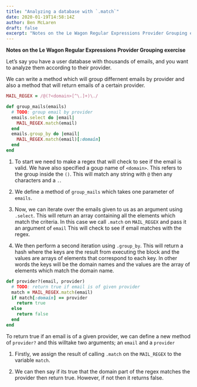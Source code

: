 ```yaml
---
title: "Analyzing a database with `.match`"
date: 2020-01-19T14:58:14Z
author: Ben McLaren
draft: false
excerpt: "Notes on the Le Wagon Regular Expressions Provider Grouping exercise"
---
```


**Notes on the Le Wagon Regular Expressions Provider Grouping exercise**

Let’s say you have a user database with thousands of emails, and you want to analyze them according to their provider.

We can write a method which will group differnent emails by provider and also a method that will return emails of a certain provider.

```ruby
MAIL_REGEX = /@(?<domain>[^\.]+)\./

def group_mails(emails)
  # TODO: group email by provider
  emails.select do |email|
    MAIL_REGEX.match(email)
  end
  emails.group_by do |email|
    MAIL_REGEX.match(email)[:domain]
  end
end
```
1. To start we need to make a regex that will check to see if the email is valid. We have also specified a goup name of `<domain>`. This refers to the group inside the `()`. This will match any string with `@` then any characters and a `.`.

2. We define a method of `group_mails` which takes one parameter of `emails`.

3. Now, we can iterate over the emails given to us as an argument using `.select`. This will return an array containing all the elements which match the criteria. In this case we call `.match` on `MAIL_REGEX` and pass it an argument of `email` This will check to see if email matches with the regex.

4. We then perform a second iteration using `.group_by`. This will return a hash where the keys are the result from executing the block and the values are arrays of elements that correspond to each key. In other words the keys will be the domain names and the values are the array of elements which match the domain name.

```ruby
def provider?(email, provider)
  # TODO: return true if email is of given provider
  match = MAIL_REGEX.match(email)
  if match[:domain] == provider
    return true
  else
    return false
  end
end
```
To return true if an email is of a given provider, we can define a new method of `provider?` and this willtake two arguments; an `email` and a `provider`

1. Firstly, we assign the result of calling `.match` on the `MAIL_REGEX` to the variable `match`.

2. We can then say if its true that the domain part of the regex matches the provider then return true. However, if not then it returns false.
















